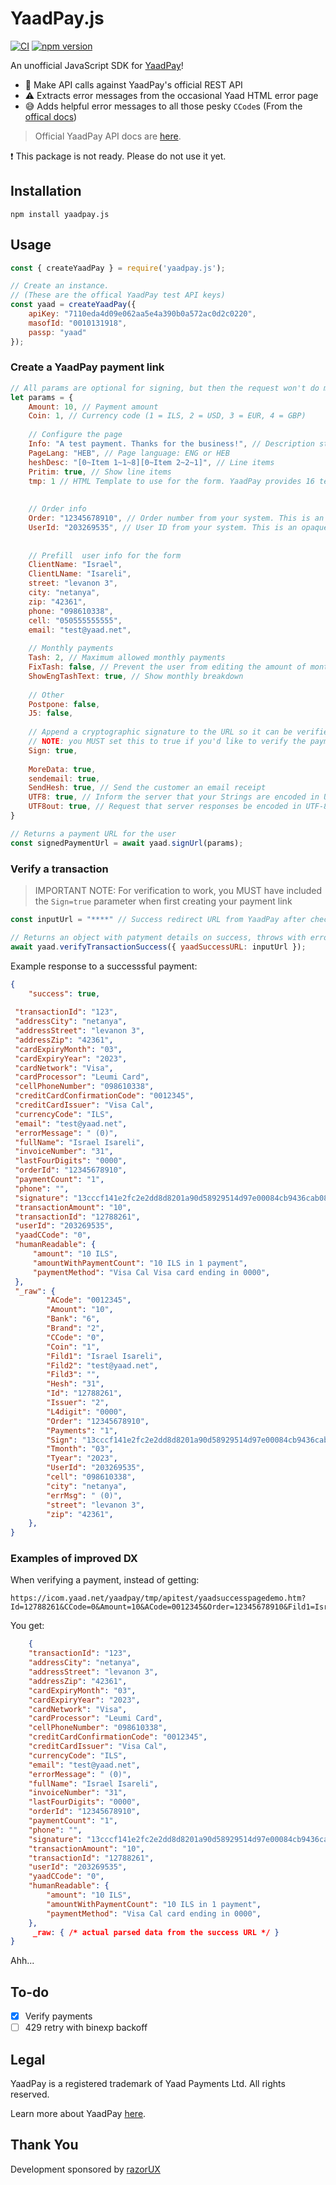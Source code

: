 # YaadPay.js
[![CI](https://github.com/AnalyzePlatypus/yaadpay.js/actions/workflows/test.yml/badge.svg)](https://github.com/AnalyzePlatypus/yaadpay.js/actions/workflows/test.yml)
[![npm version](https://badge.fury.io/js/yaadpay.js.svg)](https://badge.fury.io/js/yaadpay.js)

An unofficial JavaScript SDK for [YaadPay](https://yaadpay.yaad.net/yaadpay/)!

- 🚀 Make API calls against YaadPay's official REST API
- ⚠️ Extracts error messages from the occasional Yaad HTML error page
- 😅 Adds helpful error messages to all those pesky `CCode`s (From the [offical docs]('https://yaadpay.docs.apiary.io/#introduction/error-codes/yaadpay-error-codes-hebrew'))

> Official YaadPay API docs are [here](https://yaadpay.docs.apiary.io/#introduction).

❗ This package is not ready. Please do not use it yet.

## Installation

```
npm install yaadpay.js
```

## Usage

```js
const { createYaadPay } = require('yaadpay.js');

// Create an instance.
// (These are the offical YaadPay test API keys)
const yaad = createYaadPay({
	apiKey: "7110eda4d09e062aa5e4a390b0a572ac0d2c0220",
	masofId: "0010131918",
	passp: "yaad"
});	
```

### Create a YaadPay payment link

```js
// All params are optional for signing, but then the request won't do much without them :)
let params = {
	Amount: 10, // Payment amount
	Coin: 1, // Currency code (1 = ILS, 2 = USD, 3 = EUR, 4 = GBP)
	
	// Configure the page
	Info: "A test payment. Thanks for the business!", // Description string shown to the user
	PageLang: "HEB", // Page language: ENG or HEB
	heshDesc: "[0~Item 1~1~8][0~Item 2~2~1]", // Line items
	Pritim: true, // Show line items
	tmp: 1 // HTML Template to use for the form. YaadPay provides 16 templates out of the box. You can add a custom one at additioanl cost by contacting Yaad support. See https://yaadpay.docs.apiary.io/introduction/selecting-template/our-templates
	
	
	// Order info
	Order: "12345678910", // Order number from your system. This is an opaque string that's stored for your convenience
	UserId: "203269535", // User ID from your system. This is an opaque string that's stored for your convenience
	
	
	// Prefill  user info for the form
	ClientName: "Israel",
	ClientLName: "Isareli",
	street: "levanon 3",
	city: "netanya",
	zip: "42361",
	phone: "098610338",
	cell: "050555555555",
	email: "test@yaad.net",
	
	// Monthly payments
	Tash: 2, // Maximum allowed monthly payments
	FixTash: false, // Prevent the user from editing the amount of monthly payments
	ShowEngTashText: true, // Show monthly breakdown 
	
	// Other
	Postpone: false,
	J5: false, 
	
	// Append a cryptographic signature to the URL so it can be verified by Yaad's servers. Defaults to false, can be disabled on their dashboard
	// NOTE: you MUST set this to true if you'd like to verify the payment success later (see `verifyTransactionSuccess`)
	Sign: true, 
	
	MoreData: true,
	sendemail: true,
	SendHesh: true, // Send the customer an email receipt
	UTF8: true, // Inform the server that your Strings are encoded in UTF-8
	UTF8out: true, // Request that server responses be encoded in UTF-8
}

// Returns a payment URL for the user
const signedPaymentUrl = await yaad.signUrl(params);
```

### Verify a transaction

> IMPORTANT NOTE: For verification to work, you MUST have included the `Sign=true` parameter when first creating your payment link

```js
const inputUrl = "****" // Success redirect URL from YaadPay after checkout success;

// Returns an object with patyment details on success, throws with error on failure
await yaad.verifyTransactionSuccess({ yaadSuccessURL: inputUrl });
```

Example response to a successsful payment:
```json
{
	"success": true,
	
 "transactionId": "123",
 "addressCity": "netanya",
 "addressStreet": "levanon 3",
 "addressZip": "42361",
 "cardExpiryMonth": "03",
 "cardExpiryYear": "2023",
 "cardNetwork": "Visa",
 "cardProcessor": "Leumi Card",
 "cellPhoneNumber": "098610338",
 "creditCardConfirmationCode": "0012345",
 "creditCardIssuer": "Visa Cal",
 "currencyCode": "ILS",
 "email": "test@yaad.net",
 "errorMessage": " (0)",
 "fullName": "Israel Isareli",
 "invoiceNumber": "31",
 "lastFourDigits": "0000",
 "orderId": "12345678910",
 "paymentCount": "1",
 "phone": "",
 "signature": "13cccf141e2fc2e2dd8d8201a90d58929514d97e00084cb9436cab087f1ba8c6",
 "transactionAmount": "10",
 "transactionId": "12788261",
 "userId": "203269535",
 "yaadCCode": "0",
 "humanReadable": {
	 "amount": "10 ILS",
	 "amountWithPaymentCount": "10 ILS in 1 payment",
	 "paymentMethod": "Visa Cal Visa card ending in 0000",
 },
 "_raw": {
		"ACode": "0012345",
		"Amount": "10",
		"Bank": "6",
		"Brand": "2",
		"CCode": "0",
		"Coin": "1",
		"Fild1": "Israel Isareli",
		"Fild2": "test@yaad.net",
		"Fild3": "",
		"Hesh": "31",
		"Id": "12788261",
		"Issuer": "2",
		"L4digit": "0000",
		"Order": "12345678910",
		"Payments": "1",
		"Sign": "13cccf141e2fc2e2dd8d8201a90d58929514d97e00084cb9436cab087f1ba8c6",
		"Tmonth": "03",
		"Tyear": "2023",
		"UserId": "203269535",
		"cell": "098610338",
		"city": "netanya",
		"errMsg": " (0)",
		"street": "levanon 3",
		"zip": "42361",
	},
}
```

### Examples of improved DX

When verifying a payment, instead of getting:

```
https://icom.yaad.net/yaadpay/tmp/apitest/yaadsuccesspagedemo.htm?Id=12788261&CCode=0&Amount=10&ACode=0012345&Order=12345678910&Fild1=Israel%20Isareli&Fild2=test%40yaad.net&Fild3=&Sign=13cccf141e2fc2e2dd8d8201a90d58929514d97e00084cb9436cab087f1ba8c6&Bank=6&Payments=1&UserId=203269535&Brand=2&Issuer=2&L4digit=0000&street=levanon%203&city=netanya&zip=42361&cell=098610338&Coin=1&Tmonth=03&Tyear=2023&errMsg=%20(0)&Hesh=31
```

You get:
```json
	{
 	"transactionId": "123",
 	"addressCity": "netanya",
 	"addressStreet": "levanon 3",
 	"addressZip": "42361",
 	"cardExpiryMonth": "03",
 	"cardExpiryYear": "2023",
 	"cardNetwork": "Visa",
 	"cardProcessor": "Leumi Card",
 	"cellPhoneNumber": "098610338",
 	"creditCardConfirmationCode": "0012345",
 	"creditCardIssuer": "Visa Cal",
 	"currencyCode": "ILS",
 	"email": "test@yaad.net",
 	"errorMessage": " (0)",
 	"fullName": "Israel Isareli",
 	"invoiceNumber": "31",
 	"lastFourDigits": "0000",
 	"orderId": "12345678910",
 	"paymentCount": "1",
 	"phone": "",
 	"signature": "13cccf141e2fc2e2dd8d8201a90d58929514d97e00084cb9436cab087f1ba8c6",
 	"transactionAmount": "10",
 	"transactionId": "12788261",
 	"userId": "203269535",
 	"yaadCCode": "0",
 	"humanReadable": {
	 	"amount": "10 ILS",
	 	"amountWithPaymentCount": "10 ILS in 1 payment",
	 	"paymentMethod": "Visa Cal card ending in 0000",
 	},
	 _raw: { /* actual parsed data from the success URL */ }
}
```

Ahh...

## To-do

- [x] Verify payments
- [ ] 429 retry with binexp backoff 

## Legal

YaadPay is a registered trademark of Yaad Payments Ltd. All rights reserved.

Learn more about YaadPay [here](https://yaadpay.yaad.net/yaadpay/).

## Thank You

Development sponsored by [razorUX](razorux.com)